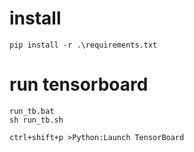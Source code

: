 # install
```
pip install -r .\requirements.txt
```

# run tensorboard
```
run_tb.bat
sh run_tb.sh
```
```
ctrl+shift+p >Python:Launch TensorBoard
```
